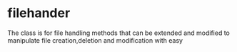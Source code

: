 # filehander
The class is for file handling methods that can be extended and modified to manipulate file creation,deletion and modification with easy
